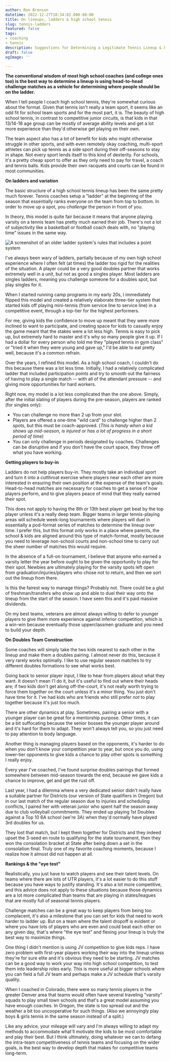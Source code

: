 ```yaml
---
author: Ron Bronson
datetime: 2022-12-27T10:34:02.000-08:00
title: On lineups, ladders & high school tennis
slug: tennis-ladders
featured: false
tags:
- coaching
- tennis
description: Suggestions for Determining a Legitimate Tennis Lineup & building culture
draft: false
ogImage: ''

---
```

**The conventional wisdom of most high school coaches (and college ones too) is the best way to determine a lineup is using head-to-head challenge matches as a vehicle for determining where people should be on the ladder.**

When I tell people I coach high school tennis, they're somewhat curious about the format. Given that tennis isn't really a team sport, it seems like an odd fit for school team sports and for the most part, it is. The beauty of high school tennis, in contrast to competitive junior circuits, is that kids in that 13/14-18 age group can be mostly of average ability levels and get a lot more experience than they'd otherwise get playing on their own.

The team aspect also has a lot of benefit for kids who might otherwise struggle in other sports, and with even remotely okay coaching, multi-sport athletes can pick up tennis as a side sport during their off-seasons to stay in shape. Not every sport lends itself to this kind of dexterity. For schools, it's a pretty cheap sport to offer as they only need to pay for travel, a coach and tennis balls. Kids provide their own racquets and courts can be found in most communities.

**On ladders and variation**

The basic structure of a high school tennis lineup has been the same pretty much forever. Tennis coaches setup a "ladder" at the beginning of the season that essentially ranks everyone on the team from top to bottom. In order to move up a spot, you _challenge_ the person in front of you. 

In theory, this model is quite fair because it means that anyone playing varsity on a tennis team has pretty much earned their job. There's not a lot of subjectivity like a basketball or football coach deals with, no "playing time" issues in the same way.

![A screenshot of an older ladder system's rules that includes a point system](/v1673729348/Screenshot_2023-01-14_at_12.48.03_scpmdg.png "An older ladder system I used")

I've always been wary of ladders, partially because of my own high school experience where I often felt (at times) the ladder too rigid for the realities of the situation. A player could be a very good doubles partner that works extremely well in a unit, but not as good a singles player. Most ladders are singles ladders, meaning you challenge someone for a doubles spot, but play singles for it. 

When I started running camp programs in my early 20s, I immediately flipped this model and created a relatively elaborate three-tier system that started kids off playing mini-tennis (from service line to service line) in a competitive event, through a top-tier for the highest performers. 

For me, giving kids the confidence to move up meant that they were more inclined to want to participate, and creating space for kids to casually enjoy the game meant that the stakes were a lot less high. Tennis is easy to pick up, but extremely hard to master and it's why so many people give it up. If I had a dollar for every person who told me they "played tennis in gym class" or "tried it when they were young and gave up," I'd be able to eat pretty well, because it's a common refrain.

Over the years, I refined this model. As a high school coach, I couldn't do this because there was a lot less time. Initially, I had a relatively complicated ladder that included participation points and try to smooth out the fairness of having to play a single match -- with all of the attendant pressure -- and giving more opportunities for hard workers. 

Right now, my model is a lot less complicated than the one above. Simply, after the initial slating of players during the pre-season, players are ranked (for singles only):

* You can challenge no more than 2 up from your slot.
* Players are offered a one-time "wild card" to challenge higher than 2 spots, but this must be coach-approved. (_This is handy when a kid shows up mid-season, is injured or has a lot of progress in a short period of time_)
* You can only challenge in periods designated by coaches. Challenges can be disruptive and if you don't have the court space, they throw off what you have working. 

**Getting players to buy-in**

Ladders do not help players buy-in. They mostly take an individual sport and turn it into a cutthroat exercise where players near each other are more interested in ensuring their own position at the expense of the team's goals. Head-to-head matches are necessary for coaches to get a sense of how players perform, and to give players peace of mind that they really earned their spot.

This does not apply to having the 8th or 13th best player get beat by the top player unless it's a really deep team. Bigger teams in larger tennis-playing areas will schedule week-long tournaments where players will duel in essentially a pod-format series of matches to determine the lineup over time. I prefer this, but this format _only_ works in a place where parents, the school & kids are aligned around this type of match-format, mostly because you need to leverage non-school courts and non-school time to carry out the sheer number of matches this would require.

In the absence of a full-on tournament, I believe that anyone who earned a varsity letter the year before ought to be given the opportunity to play for their spot. Newbies are ultimately playing for the varsity spots left open from graduation/injuries/players who chose not to return, and then we sort out the lineup from there.

Is this the fairest way to manage things? Probably not. There could be a glut of freshman/transfers who show up and able to duel their way onto the lineup from the start of the season. I have seen this and it's paid massive dividends. 

On my best teams, veterans are almost always willing to defer to younger players to give them more experience against inferior competition, which is a win-win because eventually those upperclassmen graduate and you need to build your depth. 

**On Doubles Team Construction**

Some coaches will simply take the two kids nearest to each other in the lineup and make them a doubles pairing. I almost never do this, because it very rarely works optimally. I like to use regular season matches to try different doubles formations to see what works best. 

Going back to senior player input, I like to hear from players about what they want. It doesn't mean I'l do it, but it's useful to find out where their heads are; if two kids don't get along off-the-court, it's not really worth trying to force them together on the court unless it's a minor thing. You just don't have time for it. I've had kids who are friends who still prefer _not_ to play together because it's just too much. 

There are other dynamics at play. Sometimes, pairing a senior with a younger player can be great for a mentorship purpose. Other times, it can be a bit suffocating because the senior bosses the younger player around and it's hard for them to adapt. They won't always tell you, so you just need to pay attention to body language. 

Another thing is managing players based on the opponents, it's harder to do when you don't know your competition year to year, but once you do, using lower-tier opponents to give kids a chance to play other spots is something I really enjoy. 

Every year I've coached, I've found surprise doubles pairings that formed somewhere between mid-season towards the end, because we gave kids a chance to improve, gel and  get the rust off.

Last year, I had a dilemma where a very dedicated senior didn't really have a suitable partner for Districts (our version of State qualifiers in Oregon) but in our last match of the regular season due to injuries and scheduling conflicts, I paired her with veteran junior who spent half the season away due to club volleyball commitments. They ended up playing 1st Doubles against a Top 10 6A school (we're 3A) when they'd normally have played 3rd doubles for us. 

They lost that match, but I kept them together for Districts and they indeed upset the 3-seed en route to qualifying for the state tournament, then they won the consolation bracket at State after being down a set in the consolation final. Truly one of my favorite coaching moments, because I realize how it almost did not happen at all.

**Rankings & the "eye test"**

Realistically, you just have to watch players and see their talent levels. On teams where there are lots of UTR players, it's a lot easier to do this stuff because you have ways to justify standing. It's also a lot more competitive, and this advice does not apply to these situations because those dynamics are a lot more complicated than teams that are playing in states/leagues that are mostly full of seasonal tennis players.

Challenge matches can be a great way to keep players from being too complacent, it's also a milestone that you can set for kids that need to work harder to ladder up. But on a team where the talent dropoff is evident or where you have lots of players who are even and could beat each other on any given day, that's where "the eye test" and flexing your lineup is truly the best way to maximize things.

One thing I didn't mention is using JV competition to give kids reps. I have zero problem with first-year players working their way into the lineup unless they're for sure elite and it's obvious they need to be starting. JV matches can be a good way to work your way into high school competition, to test them into leadership roles early. This is more useful at bigger schools where you can field a full JV team and perhaps make a JV schedule that's varsity quality.

When I coached in Colorado, there were so many tennis players in the greater Denver area that teams would often have several traveling "varsity" squads to play small town schools and that's a great model assuming you have enough coaches. In Oregon, the state is too spread out and the weather a bit too uncooperative for such things. (Also we annoyingly play boys & girls tennis in the same season instead of a split.)

Like any advice, your mileage will vary and I'm always willing to adapt my methods to accommodate what'll motivate the kids to be most comfortable and play their best. But I think ultimately, doing whatever we can to defang the intra-team competitiveness of tennis teams and focusing on the wider goals, is the best way to develop depth that makes for competitive teams long-term. 